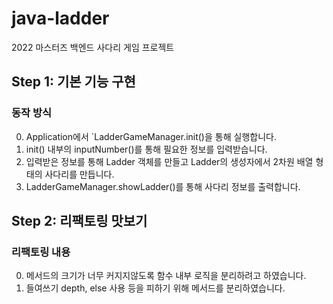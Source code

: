 # java-ladder
2022 마스터즈 백엔드 사다리 게임 프로젝트

## Step 1: 기본 기능 구현

### 동작 방식
0. Application에서 `LadderGameManager.init()을 통해 실행합니다.
1. init() 내부의 inputNumber()를 통해 필요한 정보를 입력받습니다.
2. 입력받은 정보를 통해 Ladder 객체를 만들고 Ladder의 생성자에서 2차원 배열 형태의 사다리를 만듭니다.
3. LadderGameManager.showLadder()를 통해 사다리 정보를 출력합니다.

## Step 2: 리팩토링 맛보기

### 리팩토링 내용
0. 메서드의 크기가 너무 커지지않도록 함수 내부 로직을 분리하려고 하였습니다.
1. 들여쓰기 depth, else 사용 등을 피하기 위해 메서드를 분리하였습니다. 